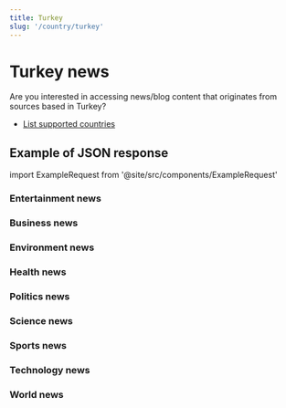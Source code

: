 ```yaml
---
title: Turkey
slug: '/country/turkey'
---
```


# Turkey news

Are you interested in accessing news/blog content that originates from sources based in Turkey?

- [List supported countries](/get-articles/countries)

## Example of JSON response

import ExampleRequest from '@site/src/components/ExampleRequest'

### Entertainment news
<ExampleRequest url="https://api.apitube.io/v1/news/articles?limit=2&category=news/Arts_and_Entertainment&country=tr"></ExampleRequest>

### Business news
<ExampleRequest url="https://api.apitube.io/v1/news/articles?limit=2&category=news/Business&country=tr"></ExampleRequest>

### Environment news
<ExampleRequest url="https://api.apitube.io/v1/news/articles?limit=2&category=news/Environment&country=tr"></ExampleRequest>

### Health news
<ExampleRequest url="https://api.apitube.io/v1/news/articles?limit=2&category=news/Health&country=tr"></ExampleRequest>

### Politics news
<ExampleRequest url="https://api.apitube.io/v1/news/articles?limit=2&category=news/Politics&country=tr"></ExampleRequest>

### Science news
<ExampleRequest url="https://api.apitube.io/v1/news/articles?limit=2&category=news/Science&country=tr"></ExampleRequest>

### Sports news
<ExampleRequest url="https://api.apitube.io/v1/news/articles?limit=2&category=news/Sports&country=tr"></ExampleRequest>

### Technology news
<ExampleRequest url="https://api.apitube.io/v1/news/articles?limit=2&category=news/Technology&country=tr"></ExampleRequest>

### World news
<ExampleRequest url="https://api.apitube.io/v1/news/articles?limit=2&category=news/World&country=tr"></ExampleRequest>
